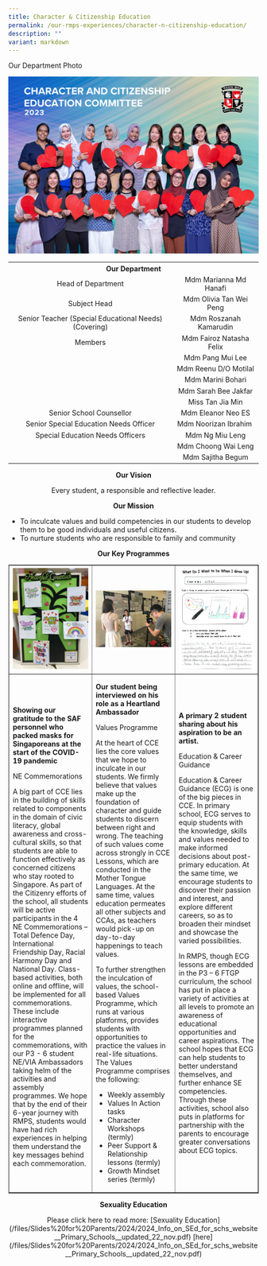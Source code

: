 ```yaml
---
title: Character & Citizenship Education
permalink: /our-rmps-experiences/character-n-citizenship-education/
description: ""
variant: markdown
---
```

<p>Our Department Photo</p>
<img src="/images/Dept%202023/cce_2023.jpg">
<table>
<tbody>
<tr>
<th style="text-align: center;" colspan="2">Our&nbsp;Department</th>
</tr>
<tr>
<td style="text-align: center;">Head of Department</td>
<td style="text-align: center;">Mdm Marianna Md Hanafi</td>
</tr>
	<tr>
<td style="text-align: center;">Subject Head</td>
<td style="text-align: center;">Mdm Olivia Tan Wei Peng</td>
</tr>
<tr>
<td style="text-align: center;">Senior Teacher (Special Educational Needs)(Covering)</td>
<td style="text-align: center;">Mdm Roszanah Kamarudin</td>
</tr>
<tr>
<td style="text-align: center;">Members</td>
<td style="text-align: center;">Mdm Fairoz Natasha Felix</td>
</tr>
<tr>
<td style="text-align: center;">&nbsp;</td>
<td style="text-align: center;">Mdm Pang Mui Lee</td>
</tr>
<tr>
<td style="text-align: center;">&nbsp;</td>
<td style="text-align: center;">Mdm Reenu D/O Motilal</td>
</tr>
<tr>
<td style="text-align: center;">&nbsp;</td>
<td style="text-align: center;">Mdm Marini Bohari</td>
</tr>
<tr>
<td style="text-align: center;">&nbsp;</td>
<td style="text-align: center;">Mdm Sarah Bee Jakfar</td>
</tr>
<tr>
<td style="text-align: center;">&nbsp;</td>
<td style="text-align: center;">Miss Tan Jia Min</td>
</tr>
<tr>
<td style="text-align: center;">Senior School Counsellor</td>
<td style="text-align: center;">Mdm Eleanor Neo ES</td>
</tr>
<tr>
<td style="text-align: center;">Senior Special Education Needs Officer</td>
<td style="text-align: center;">Mdm Noorizan Ibrahim&nbsp;</td>
</tr>
<tr>
<td style="text-align: center;">Special Education Needs Officers</td>
<td style="text-align: center;">Mdm Ng Miu Leng</td>
</tr>
<tr>
<td style="text-align: center;">&nbsp;</td>
<td style="text-align: center;">Mdm Choong Wai Leng</td>
</tr>
<tr>
<td style="text-align: center;">&nbsp;</td>
<td style="text-align: center;">Mdm Sajitha Begum</td>
</tr>
</tbody>
</table>
<p style="text-align: center;"><strong>Our Vision</strong></p>
<p style="text-align: center;">Every student, a responsible and reflective leader.</p>
<p style="text-align: center;"><strong>Our Mission</strong></p>
<ul>
<li>To inculcate values and build competencies in our students to develop them to be good individuals and useful citizens.</li>
<li>To nurture students who are responsible to family and community</li>
</ul>
<p style="text-align: center;"><strong>Our Key Programmes</strong></p>
<table border="1">
<tbody>
<tr>
<td style="width: 33.3333%;"><img src="/images/cce1.jpg"></td>
<td style="width: 33.3333%;"><img src="/images/cce2.jpg"></td>
<td style="width: 33.3333%;"><img src="/images/cce3.png"></td>
</tr>
<tr>
<td>
<p><strong>Showing our gratitude to the SAF personnel who packed masks for Singaporeans at the start of the COVID-19 pandemic</strong></p>
<p>NE Commemorations</p>
A big part of CCE lies in the building of skills related to components in the domain of civic literacy, global awareness and cross-cultural skills, so that students are able to function effectively as concerned citizens who stay rooted to Singapore. As part of the Citizenry efforts of the school, all students will be active participants in the 4 NE Commemorations – Total Defence Day, International Friendship Day, Racial Harmony Day and National Day. Class-based activities, both online and offline, will be implemented for all commemorations. These include interactive programmes planned for the commemorations, with our P3 - 6 student NE/VIA Ambassadors taking helm of the activities and assembly programmes. We hope that by the end of their 6-year journey with RMPS, students would have had rich experiences in helping them understand the key messages behind each commemoration.</td>
<td>
<p><strong>Our student being interviewed on his role as a Heartland Ambassador</strong></p>
<p>Values Programme</p>
<p>At the heart of CCE lies the core values that we hope to inculcate in our students. We firmly believe that values make up the foundation of character and guide students to discern between right and wrong. The teaching of such values come across strongly in CCE Lessons, which are conducted in the Mother Tongue Languages. At the same time, values education permeates all other subjects and CCAs, as teachers would pick-up on day-to-day happenings to teach values.&nbsp;</p>
<p>To further strengthen the inculcation of values, the school-based Values Programme, which runs at various platforms, provides students with opportunities to practice the values in real-life situations. The Values Programme comprises the following:</p>
<ul>
<li>Weekly assembly&nbsp;</li>
<li>Values In Action tasks</li>
<li>Character Workshops (termly)&nbsp;</li>
<li>Peer Support &amp; Relationship lessons (termly)&nbsp;</li>
<li>Growth Mindset series (termly)</li>
</ul>
</td>
<td>
<p><strong>A primary 2 student sharing about his aspiration to be an artist.</strong></p>
<p>Education &amp; Career Guidance</p>
<p>Education &amp; Career Guidance (ECG) is one of the big pieces in CCE. In primary school, ECG serves to equip students with the knowledge, skills and values needed to make informed decisions about post-primary education. At the same time, we encourage students to discover their passion and interest, and explore different careers, so as to broaden their mindset and showcase the varied possibilities.</p>
<p>In RMPS, though ECG lessons are embedded in the P3 – 6 FTGP curriculum, the school has put in place a variety of activities at all levels to promote an awareness of educational opportunities and career aspirations. The school hopes that ECG can help students to better understand themselves, and further enhance SE competencies. Through these activities, school also puts in platforms for partnership with the parents to encourage greater conversations about ECG topics.</p>
</td>
</tr>
</tbody>
</table>
<p style="text-align: center;"><strong>Sexuality Education</strong></p>
<p style="text-align: center;">Please click here to read more: [Sexuality Education](/files/Slides%20for%20Parents/2024/2024_Info_on_SEd_for_schs_website__Primary_Schools__updated_22_nov.pdf) [here](/files/Slides%20for%20Parents/2024/2024_Info_on_SEd_for_schs_website__Primary_Schools__updated_22_nov.pdf)</p>
